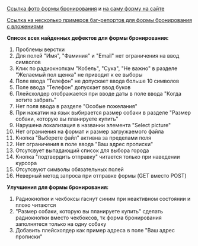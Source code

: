 <a href = "https://drive.google.com/file/d/13WKjiNuVcJJj1BvsGtYLNVKk0IM-KLhc/view?usp=drive_link">Ссылка фото формы бронирования</a>
и <a href = "https://guru.qahacking.ru/index.php/about">на саму форму на сайте</a>


<a href = "https://drive.google.com/drive/folders/1cz3cGYjCqUktdSH3pe3krbQDDGwJTQS4?usp=drive_link">Ссылка на несколько примеров баг-репортов для формы бронирования с вложениями</a>

**Список всех найденных дефектов для формы бронирования:**

1. Проблемы верстки
2. Для полей "Имя", "Фаминия" и "Email" нет ограничения на ввод символов
3. Клик по радиокнопкам "Кобель", "Сука", "Не важно" в разделе "Желаемый пол щенка" не приводит к ее выборы
4. Поле ввода "Телефон" не допускает ввода больше 10 символов
5. Поле ввода "Телефон" допускает ввод буков
6. Плейсхолдер отображается при вводе даты в поле ввода "Когда хотите забрать"
7. Нет поля ввода в разделе "Особые пожелания"
8. При нажатии на язык выбирается размер собаки в разделе "Размер собаки, которую вы планируете купить"
9. Нарушена локализация в названии элемента "Select picture"
10. Нет ограниения на формат и размер загружаемого файла
11. Кнопка "Выберете файл" активна за пределами поля
12. Нет ограничения в поле ввода "Ваш адрес прописки"
13. Отсутсвует выпадающий список для выбора города
14. Кнопка "подтвердить отправку" читается только при наведении курсора
15. Отсутсвуют символы обязательных полей
16. Неверный метод запроса при отправке формы (GET вместо POST)
   

**Улучшения для формы бронирования:**

1. Радиокнопки и чекбоксы гаснут синим при неактивном состоянии и плохо читаются
2. "Размер собаки, которую вы планируете купить" сделать радиокнопки вместо чекбоксов, тк форма бронирования заполнятеся только на одну собаку
3. Добавить плейсхолдер как пример адреса в поле "Ваш адрес прописки"




